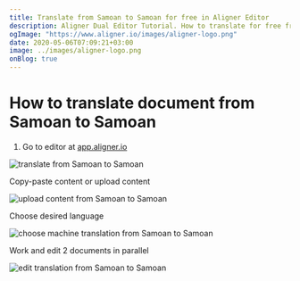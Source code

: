 ```yaml
---
title: Translate from Samoan to Samoan for free in Aligner Editor
description: Aligner Dual Editor Tutorial. How to translate for free from Samoan to Samoan. Aligner is multilingual document management platform. 
ogImage: "https://www.aligner.io/images/aligner-logo.png"
date: 2020-05-06T07:09:21+03:00
image: ../images/aligner-logo.png
onBlog: true
---
```


# How to translate document from Samoan to Samoan

1. Go to editor at [app.aligner.io](https://app.aligner.io "Aligner App web page")

![translate from Samoan to Samoan](../aligner-blank-editor.png "translate from Samoan to Samoan")

Copy-paste content or upload content

![upload content from Samoan to Samoan](../aligner-uploaded-document.png "upload content from Samoan to Samoan")

Choose desired language

![choose machine translation from Samoan to Samoan](../aligner-language-dropdown.png "choose machine translation from Samoan to Samoan")

Work and edit 2 documents in parallel

![edit translation from Samoan to Samoan](../aligner-double-sitded-editor.png "edit translation from Samoan to Samoan")


